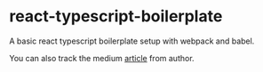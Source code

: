 # react-typescript-boilerplate
A basic react typescript boilerplate setup with webpack and babel. 

You can also track the medium [article](https://medium.com/@dahvinchee/how-to-set-up-a-react-typescript-project-from-scratch-with-babel-and-webpack-6b069881229d) from author.
